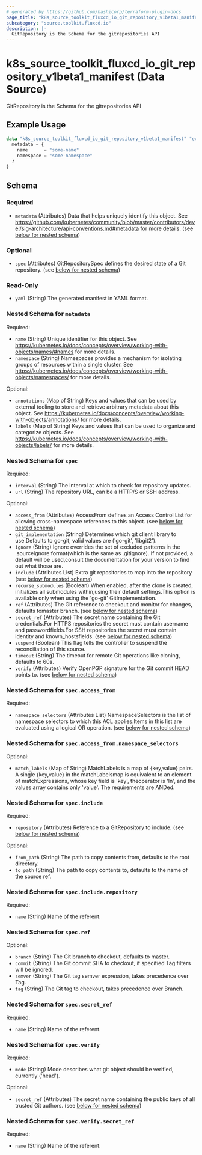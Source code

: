```yaml
---
# generated by https://github.com/hashicorp/terraform-plugin-docs
page_title: "k8s_source_toolkit_fluxcd_io_git_repository_v1beta1_manifest Data Source - terraform-provider-k8s"
subcategory: "source.toolkit.fluxcd.io"
description: |-
  GitRepository is the Schema for the gitrepositories API
---
```


# k8s_source_toolkit_fluxcd_io_git_repository_v1beta1_manifest (Data Source)

GitRepository is the Schema for the gitrepositories API

## Example Usage

```terraform
data "k8s_source_toolkit_fluxcd_io_git_repository_v1beta1_manifest" "example" {
  metadata = {
    name      = "some-name"
    namespace = "some-namespace"
  }
}
```

<!-- schema generated by tfplugindocs -->
## Schema

### Required

- `metadata` (Attributes) Data that helps uniquely identify this object. See https://github.com/kubernetes/community/blob/master/contributors/devel/sig-architecture/api-conventions.md#metadata for more details. (see [below for nested schema](#nestedatt--metadata))

### Optional

- `spec` (Attributes) GitRepositorySpec defines the desired state of a Git repository. (see [below for nested schema](#nestedatt--spec))

### Read-Only

- `yaml` (String) The generated manifest in YAML format.

<a id="nestedatt--metadata"></a>
### Nested Schema for `metadata`

Required:

- `name` (String) Unique identifier for this object. See https://kubernetes.io/docs/concepts/overview/working-with-objects/names/#names for more details.
- `namespace` (String) Namespaces provides a mechanism for isolating groups of resources within a single cluster. See https://kubernetes.io/docs/concepts/overview/working-with-objects/namespaces/ for more details.

Optional:

- `annotations` (Map of String) Keys and values that can be used by external tooling to store and retrieve arbitrary metadata about this object. See https://kubernetes.io/docs/concepts/overview/working-with-objects/annotations/ for more details.
- `labels` (Map of String) Keys and values that can be used to organize and categorize objects. See https://kubernetes.io/docs/concepts/overview/working-with-objects/labels/ for more details.


<a id="nestedatt--spec"></a>
### Nested Schema for `spec`

Required:

- `interval` (String) The interval at which to check for repository updates.
- `url` (String) The repository URL, can be a HTTP/S or SSH address.

Optional:

- `access_from` (Attributes) AccessFrom defines an Access Control List for allowing cross-namespace references to this object. (see [below for nested schema](#nestedatt--spec--access_from))
- `git_implementation` (String) Determines which git client library to use.Defaults to go-git, valid values are ('go-git', 'libgit2').
- `ignore` (String) Ignore overrides the set of excluded patterns in the .sourceignore format(which is the same as .gitignore). If not provided, a default will be used,consult the documentation for your version to find out what those are.
- `include` (Attributes List) Extra git repositories to map into the repository (see [below for nested schema](#nestedatt--spec--include))
- `recurse_submodules` (Boolean) When enabled, after the clone is created, initializes all submodules within,using their default settings.This option is available only when using the 'go-git' GitImplementation.
- `ref` (Attributes) The Git reference to checkout and monitor for changes, defaults tomaster branch. (see [below for nested schema](#nestedatt--spec--ref))
- `secret_ref` (Attributes) The secret name containing the Git credentials.For HTTPS repositories the secret must contain username and passwordfields.For SSH repositories the secret must contain identity and known_hostsfields. (see [below for nested schema](#nestedatt--spec--secret_ref))
- `suspend` (Boolean) This flag tells the controller to suspend the reconciliation of this source.
- `timeout` (String) The timeout for remote Git operations like cloning, defaults to 60s.
- `verify` (Attributes) Verify OpenPGP signature for the Git commit HEAD points to. (see [below for nested schema](#nestedatt--spec--verify))

<a id="nestedatt--spec--access_from"></a>
### Nested Schema for `spec.access_from`

Required:

- `namespace_selectors` (Attributes List) NamespaceSelectors is the list of namespace selectors to which this ACL applies.Items in this list are evaluated using a logical OR operation. (see [below for nested schema](#nestedatt--spec--access_from--namespace_selectors))

<a id="nestedatt--spec--access_from--namespace_selectors"></a>
### Nested Schema for `spec.access_from.namespace_selectors`

Optional:

- `match_labels` (Map of String) MatchLabels is a map of {key,value} pairs. A single {key,value} in the matchLabelsmap is equivalent to an element of matchExpressions, whose key field is 'key', theoperator is 'In', and the values array contains only 'value'. The requirements are ANDed.



<a id="nestedatt--spec--include"></a>
### Nested Schema for `spec.include`

Required:

- `repository` (Attributes) Reference to a GitRepository to include. (see [below for nested schema](#nestedatt--spec--include--repository))

Optional:

- `from_path` (String) The path to copy contents from, defaults to the root directory.
- `to_path` (String) The path to copy contents to, defaults to the name of the source ref.

<a id="nestedatt--spec--include--repository"></a>
### Nested Schema for `spec.include.repository`

Required:

- `name` (String) Name of the referent.



<a id="nestedatt--spec--ref"></a>
### Nested Schema for `spec.ref`

Optional:

- `branch` (String) The Git branch to checkout, defaults to master.
- `commit` (String) The Git commit SHA to checkout, if specified Tag filters will be ignored.
- `semver` (String) The Git tag semver expression, takes precedence over Tag.
- `tag` (String) The Git tag to checkout, takes precedence over Branch.


<a id="nestedatt--spec--secret_ref"></a>
### Nested Schema for `spec.secret_ref`

Required:

- `name` (String) Name of the referent.


<a id="nestedatt--spec--verify"></a>
### Nested Schema for `spec.verify`

Required:

- `mode` (String) Mode describes what git object should be verified, currently ('head').

Optional:

- `secret_ref` (Attributes) The secret name containing the public keys of all trusted Git authors. (see [below for nested schema](#nestedatt--spec--verify--secret_ref))

<a id="nestedatt--spec--verify--secret_ref"></a>
### Nested Schema for `spec.verify.secret_ref`

Required:

- `name` (String) Name of the referent.

